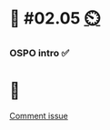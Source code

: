 # 💪 #02.05 [⏲️](https://youtu.be/h1uaTOmvZbA)

### OSPO intro ✅

# 🏅

[Comment issue](https://github.com/digital-sustainability/module-eoss-hs22-sandbox/issues/9)